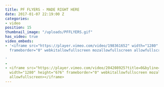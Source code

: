 ```yaml
---
title: PF FLYERS - MADE RIGHT HERE
date: 2017-01-07 22:19:00 Z
categories:
- video
position: 15
thumbnail_image: "/uploads/PFFLYERS.gif"
has_video: true
video_embeds:
- '<iframe src="https://player.vimeo.com/video/198361652" width="1280" height="676"
  frameborder="0" webkitallowfullscreen mozallowfullscreen allowfullscreen></iframe>

'
- 
- <iframe src="https://player.vimeo.com/video/204208925?title=0&byline=0&portrait=0"
  width="1280" height="676" frameborder="0" webkitallowfullscreen mozallowfullscreen
  allowfullscreen></iframe>
---
```


